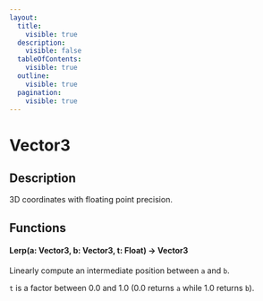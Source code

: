 ```yaml
---
layout:
  title:
    visible: true
  description:
    visible: false
  tableOfContents:
    visible: true
  outline:
    visible: true
  pagination:
    visible: true
---
```


# Vector3

## Description

3D coordinates with floating point precision.

## Functions

#### Lerp(a: Vector3, b: Vector3, t: Float) -> Vector3

Linearly compute an intermediate position between `a` and `b`.

`t` is a factor between 0.0 and 1.0 (0.0 returns `a` while 1.0 returns `b`).
